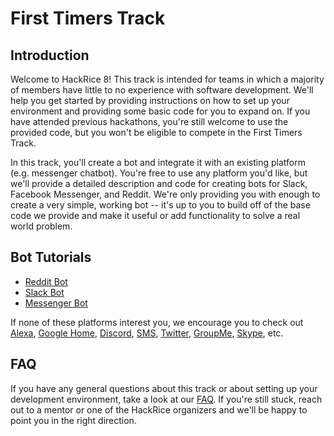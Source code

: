 # First Timers Track

## Introduction

Welcome to HackRice 8! This track is intended for teams in which a majority of members have little to no experience with software development. We'll help you get started by providing instructions on how to set up your environment and providing some basic code for you to expand on. If you have attended previous hackathons, you're still welcome to use the provided code, but you won't be eligible to compete in the First Timers Track.

In this track, you'll create a bot and integrate it with an existing platform (e.g. messenger chatbot). You're free to use any platform you'd like, but we'll provide a detailed description and code for creating bots for Slack, Facebook Messenger, and Reddit. We're only providing you with enough to create a very simple, working bot -- it's up to you to build off of the base code we provide and make it useful or add functionality to solve a real world problem. 

## Bot Tutorials
* [Reddit Bot](https://github.com/jpa99/HR8-First-Timers-Track/tree/master/reddit-bot)
* [Slack Bot](https://github.com/jpa99/HR8-First-Timers-Track/tree/master/slack-bot)
* [Messenger Bot](https://github.com/jpa99/HR8-First-Timers-Track/tree/master/messenger-bot)

If none of these platforms interest you, we encourage you to check out [Alexa](https://developer.amazon.com/alexa-skills-kit/alexa-skill-python-tutorial), [Google Home](https://medium.com/google-cloud/building-your-first-action-for-google-home-in-30-minutes-ec6c65b7bd32), [Discord](https://boostlog.io/@junp1234/how-to-write-a-discord-bot-in-python-5a8e73aca7e5b7008ae1da8b), [SMS](https://chatbotslife.com/build-a-working-sms-chat-bot-in-10-minutes-b8278d80cc7a), [Twitter](https://www.digitalocean.com/community/tutorials/how-to-create-a-twitterbot-with-python-3-and-the-tweepy-library), [GroupMe](http://sweb.uky.edu/~jtba252/index.php/2017/09/13/how-to-write-a-groupme-bot-using-python/), [Skype](https://github.com/puneetsngh/pythonSkypeBot), etc. 
  
  
## FAQ
  
If you have any general questions about this track or about setting up your development environment, take a look at our [FAQ](https://github.com/jpa99/HR8-First-Timers-Track/tree/master/FAQ.md). If you're still stuck, reach out to a mentor or one of the HackRice organizers and we'll be happy to point you in the right direction.
  
